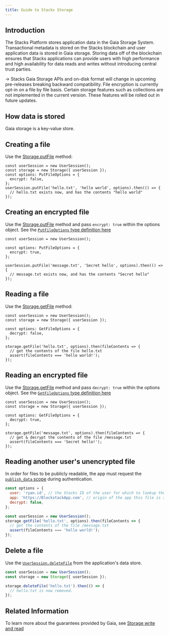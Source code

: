```yaml
---
title: Guide to Stacks Storage
---
```


## Introduction

The Stacks Platform stores application data in the Gaia Storage System. Transactional metadata is stored on the
Stacks blockchain and user application data is stored in Gaia storage. Storing data off of the blockchain ensures
that Stacks applications can provide users with high performance and high availability for data reads and writes
without introducing central trust parties.

-> Stacks Gaia Storage APIs and on-disk format will change in upcoming pre-releases breaking backward compatibility. File encryption is currently opt-in on a file by file basis. Certain storage features such as collections are not implemented in the current version. These features will be rolled out in future updates.

## How data is stored

Gaia storage is a key-value store.

## Creating a file

Use the [Storage.putFile](https://blockstack.github.io/stacks.js/classes/storage.html#putfile) method:

```tsx
const userSession = new UserSession();
const storage = new Storage({ userSession });
const options: PutFileOptions = {
  encrypt: false,
};
userSession.putFile('hello.txt', 'hello world', options).then(() => {
  // hello.txt exists now, and has the contents "hello world"
});
```

## Creating an encrypted file

Use the [Storage.putFile](https://blockstack.github.io/stacks.js/classes/storage.html#putfile) method and
pass `encrypt: true` within the options object. See the [`PutFileOptions` type definition here](https://blockstack.github.io/stacks.js/interfaces/putfileoptions.html#encrypt)

```tsx
const userSession = new UserSession();

const options: PutFileOptions = {
  encrypt: true,
};

userSession.putFile('message.txt', 'Secret hello', options).then(() => {
  // message.txt exists now, and has the contents "Secret hello"
});
```

## Reading a file

Use the [Storage.getFile](https://blockstack.github.io/stacks.js/classes/storage.html#getfile) method:

```tsx
const userSession = new UserSession();
const storage = new Storage({ userSession });

const options: GetFileOptions = {
  decrypt: false,
};

storage.getFile('hello.txt', options).then(fileContents => {
  // get the contents of the file hello.txt
  assert(fileContents === 'hello world!');
});
```

## Reading an encrypted file

Use the [Storage.getFile](https://blockstack.github.io/stacks.js/classes/storage.html#getfile) method and pass
`decrypt: true` within the options object. See the [`GetFileOptions` type definition here](https://blockstack.github.io/stacks.js/interfaces/getfileoptions.html#decrypt)

```tsx
const userSession = new UserSession();
const storage = new Storage({ userSession });

const options: GetFileOptions = {
  decrypt: true,
};

storage.getFile('message.txt', options).then(fileContents => {
  // get & decrypt the contents of the file /message.txt
  assert(fileContents === 'Secret hello!');
});
```

## Reading another user's unencrypted file

In order for files to be publicly readable, the app must request
the [`publish_data` scope](https://blockstack.github.io/stacks.js/enums/authscope.html#publish_data) during authentication.

```jsx
const options = {
  user: 'ryan.id', // the Stacks ID of the user for which to lookup the file
  app: 'https://BlockstackApp.com', // origin of the app this file is stored for
  decrypt: false,
};

const userSession = new UserSession();
storage.getFile('hello.txt', options).then(fileContents => {
  // get the contents of the file /message.txt
  assert(fileContents === 'hello world!');
});
```

## Delete a file

Use the [`UserSession.deleteFile`](https://blockstack.github.io/stacks.js/classes/storage.html#deletefile) from the application's data store.

```jsx
const userSession = new UserSession();
const storage = new Storage({ userSession });

storage.deleteFile('hello.txt').then(() => {
  // hello.txt is now removed.
});
```

## Related Information

To learn more about the guarantees provided by Gaia, see [Storage write and read](/data-storage/storage-write-read)
